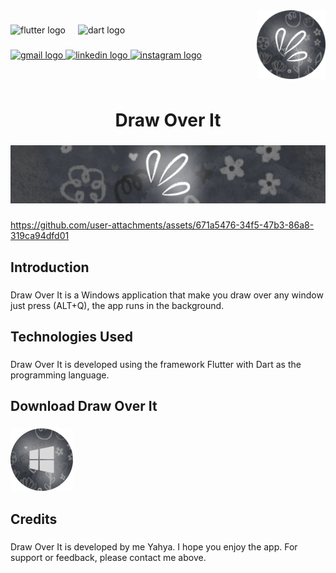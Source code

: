 
<img align="right" height="110" src="assets/images/draw_icon_2.png"  />

###

<div align="left">
  <img src="https://cdn.jsdelivr.net/gh/devicons/devicon/icons/flutter/flutter-original.svg" height="30" alt="flutter logo"  />
  <img width="12" />
  <img src="https://cdn.jsdelivr.net/gh/devicons/devicon/icons/dart/dart-original.svg" height="30" alt="dart logo"  />
</div>

###

<div align="left">
  <a href="mailto:yahya.amarneh73@gmail.com">
  <img src="https://img.shields.io/static/v1?message=Gmail&logo=gmail&label=&color=D14836&logoColor=white&labelColor=&style=for-the-badge" height="35" alt="gmail logo"  />
  </a>
  <a href="https://www.linkedin.com/in/yahya-amarneh-315528229/">
  <img src="https://img.shields.io/static/v1?message=LinkedIn&logo=linkedin&label=&color=0077B5&logoColor=white&labelColor=&style=for-the-badge" height="35" alt="linkedin logo"  />
  </a>
  <a href="https://www.instagram.com/yahyaamarneh_/">
  <img src="https://img.shields.io/static/v1?message=Instagram&logo=instagram&label=&color=E4405F&logoColor=white&labelColor=&style=for-the-badge" height="35" alt="instagram logo"  />
  </a>
</div>

###

<br clear="both">

<h1 align="center">Draw Over It</h1>

###

<div align="center">
  <img  src="assets/images/Draw Over It no name.png"  />
</div>

###

https://github.com/user-attachments/assets/671a5476-34f5-47b3-86a8-319ca94dfd01

###

<h2 align="left">Introduction</h2>

###

<p align="left">Draw Over It is a Windows application that make you draw over any window just press (ALT+Q), the app runs in the background.</p>


<h2 align="left">Technologies Used</h2>

###

<p align="left">Draw Over It is developed using the framework Flutter with Dart as the programming language.</p>

###

<h2 align="left">Download Draw Over It</h2>

###

<div align="left">
<a href="https://github.com/YahyaAAAAAAA/DrawOverIt/releases/tag/v1.0" style="text-decoration: none">
  <img src="assets/images/Draw Over It Windows.png" height="100" alt="windows"  />
</a>
  
</div>

###

<h2 align="left">Credits</h2>

###

<p align="left">Draw Over It is developed by me Yahya. I hope you enjoy the app. For support or feedback, please contact me above.</p>

###
